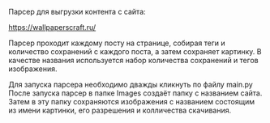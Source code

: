Парсер для выгрузки контента с сайта:

https://wallpaperscraft.ru/

Парсер проходит каждому посту на странице, собирая теги и количество сохранений с каждого поста, а затем сохраняет картинку. В качестве названия используется набор количества сохранений и тегов изображения.

Для запуска парсера необходимо дважды кликнуть по файлу main.py После запуска парсер в папке Images создаёт папку с названием сайта. Затем в эту папку сохраняются изображения с названием состоящим из имени картинки, его разрешения и колличества скачивания.
